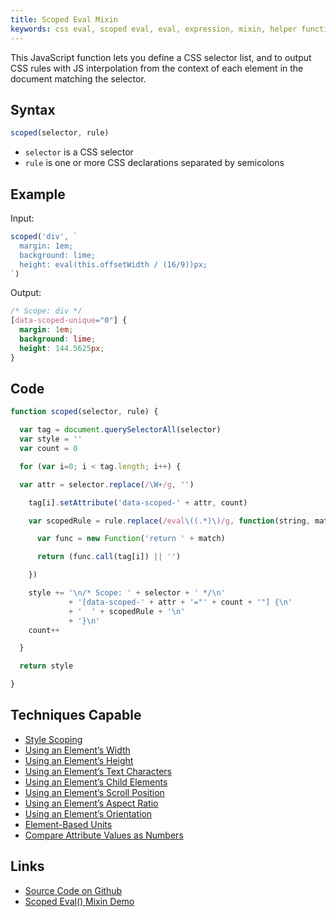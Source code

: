 ```yaml
---
title: Scoped Eval Mixin
keywords: css eval, scoped eval, eval, expression, mixin, helper function, plugin
---
```


This JavaScript function lets you define a CSS selector list, and to output CSS rules with JS interpolation from the context of each element in the document matching the selector.

## Syntax

```javascript
scoped(selector, rule)
```

- `selector` is a CSS selector
- `rule` is one or more CSS declarations separated by semicolons

## Example

Input:

```javascript
scoped('div', `
  margin: 1em;
  background: lime;
  height: eval(this.offsetWidth / (16/9))px;
`)
```

Output:

```css
/* Scope: div */
[data-scoped-unique="0"] {
  margin: 1em;
  background: lime;
  height: 144.5625px;
}
```

## Code

```javascript
function scoped(selector, rule) {

  var tag = document.querySelectorAll(selector)
  var style = ''
  var count = 0

  for (var i=0; i < tag.length; i++) {

  var attr = selector.replace(/\W+/g, '')

    tag[i].setAttribute('data-scoped-' + attr, count)

    var scopedRule = rule.replace(/eval\((.*)\)/g, function(string, match){

      var func = new Function('return ' + match)

      return (func.call(tag[i]) || '')

    })

    style += '\n/* Scope: ' + selector + ' */\n'
             + '[data-scoped-' + attr + '="' + count + '"] {\n'
             + '  ' + scopedRule + '\n'
             + '}\n'
    count++

  }

  return style

}
```

## Techniques Capable

- [Style Scoping](../techniques/style-scoping.html)
- [Using an Element’s Width](../techniques/element-width.html)
- [Using an Element’s Height](../techniques/element-height.html)
- [Using an Element’s Text Characters](../techniques/element-characters.html)
- [Using an Element’s Child Elements](../techniques/element-children.html)
- [Using an Element’s Scroll Position](../techniques/element-scroll.html)
- [Using an Element’s Aspect Ratio](../techniques/element-aspect-ratio.html)
- [Using an Element’s Orientation](../techniques/element-orientation.html)
- [Element-Based Units](../techniques/element-based-units.html)
- [Compare Attribute Values as Numbers](../techniques/number-comparisons-for-attribute-values.html)

## Links

- [Source Code on Github](https://github.com/tomhodgins/reprocss/blob/master/mixins/scoped-eval.js)
- [Scoped Eval() Mixin Demo](https://tomhodgins.github.io/reprocss/test/scoped-eval-mixin.html)
